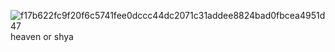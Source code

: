 ![f17b622fc9f20f6c5741fee0dccc44dc2071c31addee8824bad0fbcea4951d47](https://github.com/user-attachments/assets/8010e802-4dc9-4aa1-bc2b-a716af510be2)
heaven or shya
